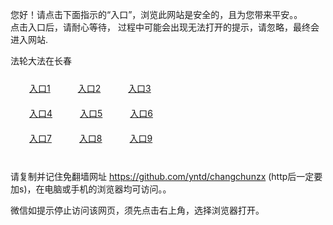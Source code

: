 您好！请点击下面指示的“入口”，浏览此网站是安全的，且为您带来平安。。 <br/>
点击入口后，请耐心等待， 过程中可能会出现无法打开的提示，请忽略，最终会进入网站. </br>

法轮大法在长春<br/>
<div style="padding:10px"><a style="margin:20px" target="_blank" href="https://d222g3wt2mfwyg.cloudfront.net/2Qpsp?urxbicnq" id="ccLink1" rel="nofollow">入口1</a> <a target="_blank" style="margin:20px" href="https://d2w7rma29e5d3w.cloudfront.net/2Qpsp?grtzws" id="ccLink2" rel="nofollow">入口2</a> <a style="margin:20px" target="_blank" href="https://d2k9idddx4qzoj.cloudfront.net/2Qpsp?arkwppyo" id="ccLink3" rel="nofollow">入口3</a></div>

<div style="padding:10px" ><a style="margin:20px" target="_blank" href="https://d222g3wt2mfwyg.cloudfront.net/2Qpsp?urxbicnq" id="ccLink4" rel="nofollow">入口4</a> <a style="margin:20px" href="https://d2w7rma29e5d3w.cloudfront.net/2Qpsp?grtzws" target="_blank" id="ccLink5" rel="nofollow">入口5</a> <a style="margin:20px" href="https://d2k9idddx4qzoj.cloudfront.net/2Qpsp?arkwppyo" target="_blank" id="ccLink6" rel="nofollow">入口6</a></div>

<div style="padding:10px"><a style="margin:20px" target="_blank" href="https://d222g3wt2mfwyg.cloudfront.net/2Qpsp?urxbicnq" id="ccLink7" rel="nofollow">入口7</a> <a style="margin:20px" href="https://d2w7rma29e5d3w.cloudfront.net/2Qpsp?grtzws" target="_blank" id="ccLink8" rel="nofollow">入口8</a> <a style="margin:20px" target="_blank" href="https://d2k9idddx4qzoj.cloudfront.net/2Qpsp?arkwppyo" id="ccLink9" rel="nofollow">入口9</a></div>

<br/>



请复制并记住免翻墙网址 https://github.com/yntd/changchunzx (http后一定要加s)，在电脑或手机的浏览器均可访问。。<br/>

微信如提示停止访问该网页，须先点击右上角，选择浏览器打开。
